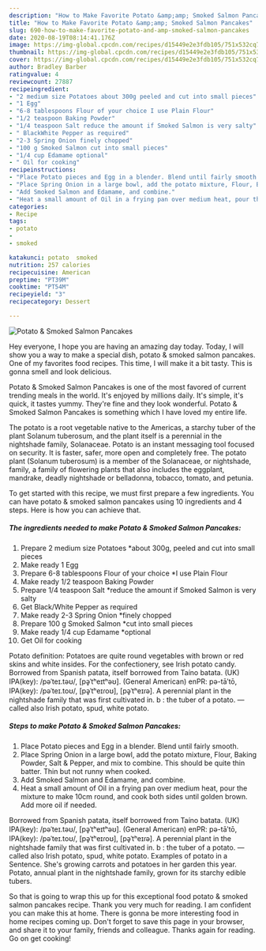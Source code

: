 ```yaml
---
description: "How to Make Favorite Potato &amp;amp; Smoked Salmon Pancakes"
title: "How to Make Favorite Potato &amp;amp; Smoked Salmon Pancakes"
slug: 690-how-to-make-favorite-potato-and-amp-smoked-salmon-pancakes
date: 2020-08-19T08:14:41.176Z
image: https://img-global.cpcdn.com/recipes/d15449e2e3fdb105/751x532cq70/potato-smoked-salmon-pancakes-recipe-main-photo.jpg
thumbnail: https://img-global.cpcdn.com/recipes/d15449e2e3fdb105/751x532cq70/potato-smoked-salmon-pancakes-recipe-main-photo.jpg
cover: https://img-global.cpcdn.com/recipes/d15449e2e3fdb105/751x532cq70/potato-smoked-salmon-pancakes-recipe-main-photo.jpg
author: Bradley Barber
ratingvalue: 4
reviewcount: 27887
recipeingredient:
- "2 medium size Potatoes about 300g peeled and cut into small pieces"
- "1 Egg"
- "6-8 tablespoons Flour of your choice I use Plain Flour"
- "1/2 teaspoon Baking Powder"
- "1/4 teaspoon Salt reduce the amount if Smoked Salmon is very salty"
- " BlackWhite Pepper as required"
- "2-3 Spring Onion finely chopped"
- "100 g Smoked Salmon cut into small pieces"
- "1/4 cup Edamame optional"
- " Oil for cooking"
recipeinstructions:
- "Place Potato pieces and Egg in a blender. Blend until fairly smooth."
- "Place Spring Onion in a large bowl, add the potato mixture, Flour, Baking Powder, Salt &amp; Pepper, and mix to combine. This should be quite thin batter. Thin but not runny when cooked."
- "Add Smoked Salmon and Edamame, and combine."
- "Heat a small amount of Oil in a frying pan over medium heat, pour the mixture to make 10cm round, and cook both sides until golden brown. Add more oil if needed."
categories:
- Recipe
tags:
- potato
- 
- smoked

katakunci: potato  smoked 
nutrition: 257 calories
recipecuisine: American
preptime: "PT39M"
cooktime: "PT54M"
recipeyield: "3"
recipecategory: Dessert

---
```



![Potato &amp; Smoked Salmon Pancakes](https://img-global.cpcdn.com/recipes/d15449e2e3fdb105/751x532cq70/potato-smoked-salmon-pancakes-recipe-main-photo.jpg)

Hey everyone, I hope you are having an amazing day today. Today, I will show you a way to make a special dish, potato &amp; smoked salmon pancakes. One of my favorites food recipes. This time, I will make it a bit tasty. This is gonna smell and look delicious.

Potato &amp; Smoked Salmon Pancakes is one of the most favored of current trending meals in the world. It's enjoyed by millions daily. It's simple, it's quick, it tastes yummy. They're fine and they look wonderful. Potato &amp; Smoked Salmon Pancakes is something which I have loved my entire life.

The potato is a root vegetable native to the Americas, a starchy tuber of the plant Solanum tuberosum, and the plant itself is a perennial in the nightshade family, Solanaceae. Potato is an instant messaging tool focused on security. It is faster, safer, more open and completely free. The potato plant (Solanum tuberosum) is a member of the Solanaceae, or nightshade, family, a family of flowering plants that also includes the eggplant, mandrake, deadly nightshade or belladonna, tobacco, tomato, and petunia.


To get started with this recipe, we must first prepare a few ingredients. You can have potato &amp; smoked salmon pancakes using 10 ingredients and 4 steps. Here is how you can achieve that.

<!--inarticleads1-->

##### The ingredients needed to make Potato &amp; Smoked Salmon Pancakes:

1. Prepare 2 medium size Potatoes *about 300g, peeled and cut into small pieces
1. Make ready 1 Egg
1. Prepare 6-8 tablespoons Flour of your choice *I use Plain Flour
1. Make ready 1/2 teaspoon Baking Powder
1. Prepare 1/4 teaspoon Salt *reduce the amount if Smoked Salmon is very salty
1. Get  Black/White Pepper as required
1. Make ready 2-3 Spring Onion *finely chopped
1. Prepare 100 g Smoked Salmon *cut into small pieces
1. Make ready 1/4 cup Edamame *optional
1. Get  Oil for cooking


Potato definition: Potatoes are quite round vegetables with brown or red skins and white insides. For the confectionery, see Irish potato candy. Borrowed from Spanish patata, itself borrowed from Taíno batata. (UK) IPA(key): /pəˈteɪ.təʊ/, [pə̥ˈtʰeɪtʰəʊ]. (General American) enPR: pə-tāʹtō, IPA(key): /pəˈteɪ.toʊ/, [pə̥ˈtʰeɪɾoʊ], [pə̥ˈtʰeɪɾə]. A perennial plant in the nightshade family that was first cultivated in. b : the tuber of a potato. — called also Irish potato, spud, white potato. 

<!--inarticleads2-->

##### Steps to make Potato &amp; Smoked Salmon Pancakes:

1. Place Potato pieces and Egg in a blender. Blend until fairly smooth.
1. Place Spring Onion in a large bowl, add the potato mixture, Flour, Baking Powder, Salt &amp; Pepper, and mix to combine. This should be quite thin batter. Thin but not runny when cooked.
1. Add Smoked Salmon and Edamame, and combine.
1. Heat a small amount of Oil in a frying pan over medium heat, pour the mixture to make 10cm round, and cook both sides until golden brown. Add more oil if needed.


Borrowed from Spanish patata, itself borrowed from Taíno batata. (UK) IPA(key): /pəˈteɪ.təʊ/, [pə̥ˈtʰeɪtʰəʊ]. (General American) enPR: pə-tāʹtō, IPA(key): /pəˈteɪ.toʊ/, [pə̥ˈtʰeɪɾoʊ], [pə̥ˈtʰeɪɾə]. A perennial plant in the nightshade family that was first cultivated in. b : the tuber of a potato. — called also Irish potato, spud, white potato. Examples of potato in a Sentence. She&#39;s growing carrots and potatoes in her garden this year. Potato, annual plant in the nightshade family, grown for its starchy edible tubers. 

So that is going to wrap this up for this exceptional food potato &amp; smoked salmon pancakes recipe. Thank you very much for reading. I am confident you can make this at home. There is gonna be more interesting food in home recipes coming up. Don't forget to save this page in your browser, and share it to your family, friends and colleague. Thanks again for reading. Go on get cooking!
